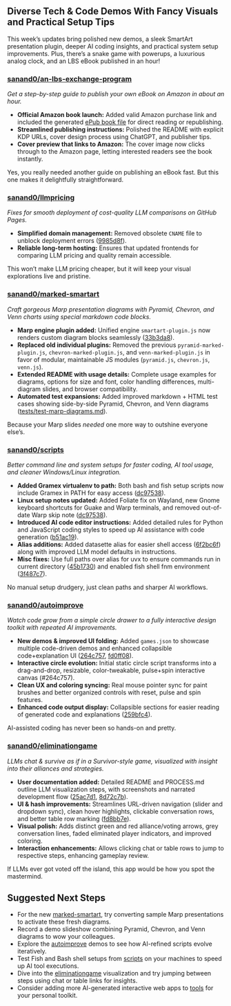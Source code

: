 ## Diverse Tech & Code Demos With Fancy Visuals and Practical Setup Tips

This week’s updates bring polished new demos, a sleek SmartArt presentation plugin, deeper AI coding insights, and practical system setup improvements. Plus, there’s a snake game with powerups, a luxurious analog clock, and an LBS eBook published in an hour!

### [sanand0/an-lbs-exchange-program](https://github.com/sanand0/an-lbs-exchange-program)

*Get a step-by-step guide to publish your own eBook on Amazon in about an hour.*

- **Official Amazon book launch:** Added valid Amazon purchase link and included the generated [ePub book file](https://github.com/sanand0/an-lbs-exchange-program/commit/9c2b759) for direct reading or republishing.
- **Streamlined publishing instructions:** Polished the README with explicit KDP URLs, cover design process using ChatGPT, and publisher tips.
- **Cover preview that links to Amazon:** The cover image now clicks through to the Amazon page, letting interested readers see the book instantly.
  
Yes, you really needed another guide on publishing an eBook fast. But this one makes it delightfully straightforward.

### [sanand0/llmpricing](https://github.com/sanand0/llmpricing)

*Fixes for smooth deployment of cost-quality LLM comparisons on GitHub Pages.*

- **Simplified domain management:** Removed obsolete `CNAME` file to unblock deployment errors ([9985d8f](https://github.com/sanand0/llmpricing/commit/9985d8f)).
- **Reliable long-term hosting:** Ensures that updated frontends for comparing LLM pricing and quality remain accessible.

This won’t make LLM pricing cheaper, but it will keep your visual explorations live and pristine.

### [sanand0/marked-smartart](https://github.com/krishna-gramener/marked-smartart)

*Craft gorgeous Marp presentation diagrams with Pyramid, Chevron, and Venn charts using special markdown code blocks.*

- **Marp engine plugin added:** Unified engine `smartart-plugin.js` now renders custom diagram blocks seamlessly ([33b3da8](https://github.com/sanand0/marked-smartart/commit/33b3da8)).
- **Replaced old individual plugins:** Removed the previous `pyramid-marked-plugin.js`, `chevron-marked-plugin.js`, and `venn-marked-plugin.js` in favor of modular, maintainable JS modules (`pyramid.js`, `chevron.js`, `venn.js`).
- **Extended README with usage details:** Complete usage examples for diagrams, options for size and font, color handling differences, multi-diagram slides, and browser compatibility.
- **Automated test expansions:** Added improved markdown + HTML test cases showing side-by-side Pyramid, Chevron, and Venn diagrams ([tests/test-marp-diagrams.md](tests/test-marp-diagrams.md)).

Because your Marp slides *needed* one more way to outshine everyone else’s.

### [sanand0/scripts](https://github.com/sanand0/scripts)

*Better command line and system setups for faster coding, AI tool usage, and cleaner Windows/Linux integration.*

- **Added Gramex virtualenv to path:** Both bash and fish setup scripts now include Gramex in PATH for easy access ([dc97538](https://github.com/sanand0/scripts/commit/dc97538)).
- **Linux setup notes updated:** Added Foliate fix on Wayland, new Gnome keyboard shortcuts for Guake and Warp terminals, and removed out-of-date Warp skip note ([dc97538](https://github.com/sanand0/scripts/commit/dc97538)).
- **Introduced AI code editor instructions:** Added detailed rules for Python and JavaScript coding styles to speed up AI assistance with code generation ([b51ac19](https://github.com/sanand0/scripts/commit/b51ac19)).
- **Alias additions:** Added datasette alias for easier shell access ([6f2bc6f](https://github.com/sanand0/scripts/commit/6f2bc6f)) along with improved LLM model defaults in instructions.
- **Misc fixes:** Use full paths over alias for uvx to ensure commands run in current directory ([45b1730](https://github.com/sanand0/scripts/commit/45b1730)) and enabled fish shell fnm environment ([3f487c7](https://github.com/sanand0/scripts/commit/3f487c7)).

No manual setup drudgery, just clean paths and sharper AI workflows.

### [sanand0/autoimprove](https://github.com/sanand0/autoimprove)

*Watch code grow from a simple circle drawer to a fully interactive design toolkit with repeated AI improvements.*

- **New demos & improved UI folding:** Added `games.json` to showcase multiple code-driven demos and enhanced collapsible code+explanation UI ([264c757](https://github.com/sanand0/autoimprove/commit/264c757), [fd0ff08](https://github.com/sanand0/autoimprove/commit/fd0ff08)).
- **Interactive circle evolution:** Initial static circle script transforms into a drag-and-drop, resizable, color-tweakable, pulse+spin interactive canvas (#264c757).
- **Clean UX and coloring syncing:** Real mouse pointer sync for paint brushes and better organized controls with reset, pulse and spin features.
- **Enhanced code output display:** Collapsible sections for easier reading of generated code and explanations ([259bfc4](https://github.com/sanand0/autoimprove/commit/259bfc4)).

AI-assisted coding has never been so hands-on and pretty.

### [sanand0/eliminationgame](https://github.com/sanand0/eliminationgame)

*LLMs chat & survive as if in a Survivor-style game, visualized with insight into their alliances and strategies.*

- **User documentation added:** Detailed README and PROCESS.md outline LLM visualization steps, with screenshots and narrated development flow ([25ac7d1](https://github.com/sanand0/eliminationgame/commit/25ac7d1), [8d72c7b](https://github.com/sanand0/eliminationgame/commit/8d72c7b)).
- **UI & hash improvements:** Streamlines URL-driven navigation (slider and dropdown sync), clean hover highlights, clickable conversation rows, and better table row marking ([fd8bb7e](https://github.com/sanand0/eliminationgame/commit/fd8bb7e)).
- **Visual polish:** Adds distinct green and red alliance/voting arrows, grey conversation lines, faded eliminated player indicators, and improved coloring.
- **Interaction enhancements:** Allows clicking chat or table rows to jump to respective steps, enhancing gameplay review.
  
If LLMs ever got voted off the island, this app would be how you spot the mastermind.

## Suggested Next Steps

- For the new [marked-smartart](https://github.com/krishna-gramener/marked-smartart), try converting sample Marp presentations to activate these fresh diagrams.
- Record a demo slideshow combining Pyramid, Chevron, and Venn diagrams to wow your colleagues.
- Explore the [autoimprove](https://github.com/sanand0/autoimprove) demos to see how AI-refined scripts evolve iteratively.
- Test Fish and Bash shell setups from [scripts](https://github.com/sanand0/scripts) on your machines to speed up AI tool executions.
- Dive into the [eliminationgame](https://github.com/sanand0/eliminationgame) visualization and try jumping between steps using chat or table links for insights.
- Consider adding more AI-generated interactive web apps to [tools](https://github.com/sanand0/tools) for your personal toolkit.